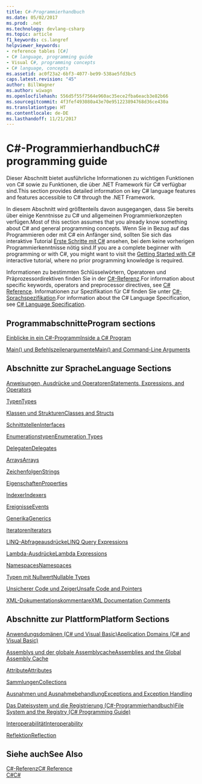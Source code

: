```yaml
---
title: C#-Programmierhandbuch
ms.date: 05/02/2017
ms.prod: .net
ms.technology: devlang-csharp
ms.topic: article
f1_keywords: cs.langref
helpviewer_keywords:
- reference tables [C#]
- C# language, programming guide
- Visual C#, programming concepts
- C# language, concepts
ms.assetid: ac0f23a2-6bf3-4077-be99-538ae5fd3bc5
caps.latest.revision: "45"
author: BillWagner
ms.author: wiwagn
ms.openlocfilehash: 556d5f55f7564e960ac35ece2fba6eacb3e82b66
ms.sourcegitcommit: 4f3fef493080a43e70e951223894768d36ce430a
ms.translationtype: HT
ms.contentlocale: de-DE
ms.lasthandoff: 11/21/2017
---
```

# <a name="c-programming-guide"></a><span data-ttu-id="02815-102">C#-Programmierhandbuch</span><span class="sxs-lookup"><span data-stu-id="02815-102">C# programming guide</span></span>
<span data-ttu-id="02815-103">Dieser Abschnitt bietet ausführliche Informationen zu wichtigen Funktionen von C# sowie zu Funktionen, die über .NET Framework für C# verfügbar sind.</span><span class="sxs-lookup"><span data-stu-id="02815-103">This section provides detailed information on key C# language features and features accessible to C# through the .NET Framework.</span></span>  
  
 <span data-ttu-id="02815-104">In diesem Abschnitt wird größtenteils davon ausgegangen, dass Sie bereits über einige Kenntnisse zu C# und allgemeinen Programmierkonzepten verfügen.</span><span class="sxs-lookup"><span data-stu-id="02815-104">Most of this section assumes that you already know something about C# and general programming concepts.</span></span> <span data-ttu-id="02815-105">Wenn Sie in Bezug auf das Programmieren oder mit C# ein Anfänger sind, sollten Sie sich das interaktive Tutorial [Erste Schritte mit C#](https://www.microsoft.com/net/tutorials/csharp/getting-started) ansehen, bei dem keine vorherigen Programmierkenntnisse nötig sind.</span><span class="sxs-lookup"><span data-stu-id="02815-105">If you are a complete beginner with programming or with C#, you might want to visit the [Getting Started with C#](https://www.microsoft.com/net/tutorials/csharp/getting-started) interactive tutorial, where no prior programming knowledge is required.</span></span>  
  
 <span data-ttu-id="02815-106">Informationen zu bestimmten Schlüsselwörtern, Operatoren und Präprozessordirektiven finden Sie in der [C#-Referenz](../../csharp/language-reference/index.md).</span><span class="sxs-lookup"><span data-stu-id="02815-106">For information about specific keywords, operators and preprocessor directives, see [C# Reference](../../csharp/language-reference/index.md).</span></span> <span data-ttu-id="02815-107">Informationen zur Spezifikation für C# finden Sie unter [C#-Sprachspezifikation](../../csharp/language-reference/language-specification/index.md).</span><span class="sxs-lookup"><span data-stu-id="02815-107">For information about the C# Language Specification, see [C# Language Specification](../../csharp/language-reference/language-specification/index.md).</span></span>  
  
## <a name="program-sections"></a><span data-ttu-id="02815-108">Programmabschnitte</span><span class="sxs-lookup"><span data-stu-id="02815-108">Program sections</span></span>

[<span data-ttu-id="02815-109">Einblicke in ein C#-Programm</span><span class="sxs-lookup"><span data-stu-id="02815-109">Inside a C# Program</span></span>](../../csharp/programming-guide/inside-a-program/index.md)  
  
[<span data-ttu-id="02815-110">Main() und Befehlszeilenargumente</span><span class="sxs-lookup"><span data-stu-id="02815-110">Main() and Command-Line Arguments</span></span>](../../csharp/programming-guide/main-and-command-args/index.md)  
 
## <a name="language-sections"></a><span data-ttu-id="02815-111">Abschnitte zur Sprache</span><span class="sxs-lookup"><span data-stu-id="02815-111">Language Sections</span></span>  
[<span data-ttu-id="02815-112">Anweisungen, Ausdrücke und Operatoren</span><span class="sxs-lookup"><span data-stu-id="02815-112">Statements, Expressions, and Operators</span></span>](../../csharp/programming-guide/statements-expressions-operators/index.md)  

 [<span data-ttu-id="02815-113">Typen</span><span class="sxs-lookup"><span data-stu-id="02815-113">Types</span></span>](../../csharp/programming-guide/types/index.md)  

 [<span data-ttu-id="02815-114">Klassen und Strukturen</span><span class="sxs-lookup"><span data-stu-id="02815-114">Classes and Structs</span></span>](../../csharp/programming-guide/classes-and-structs/index.md)  
  
 [<span data-ttu-id="02815-115">Schnittstellen</span><span class="sxs-lookup"><span data-stu-id="02815-115">Interfaces</span></span>](../../csharp/programming-guide/interfaces/index.md)  

 [<span data-ttu-id="02815-116">Enumerationstypen</span><span class="sxs-lookup"><span data-stu-id="02815-116">Enumeration Types</span></span>](../../csharp/programming-guide/enumeration-types.md)  
  
 [<span data-ttu-id="02815-117">Delegaten</span><span class="sxs-lookup"><span data-stu-id="02815-117">Delegates</span></span>](../../csharp/programming-guide/delegates/index.md)  
 
 [<span data-ttu-id="02815-118">Arrays</span><span class="sxs-lookup"><span data-stu-id="02815-118">Arrays</span></span>](../../csharp/programming-guide/arrays/index.md)  
  
 [<span data-ttu-id="02815-119">Zeichenfolgen</span><span class="sxs-lookup"><span data-stu-id="02815-119">Strings</span></span>](../../csharp/programming-guide/strings/index.md)  
  
 [<span data-ttu-id="02815-120">Eigenschaften</span><span class="sxs-lookup"><span data-stu-id="02815-120">Properties</span></span>](../../csharp/programming-guide/classes-and-structs/properties.md)  
  
 [<span data-ttu-id="02815-121">Indexer</span><span class="sxs-lookup"><span data-stu-id="02815-121">Indexers</span></span>](../../csharp/programming-guide/indexers/index.md)  
  
 [<span data-ttu-id="02815-122">Ereignisse</span><span class="sxs-lookup"><span data-stu-id="02815-122">Events</span></span>](../../csharp/programming-guide/events/index.md)  
  
 [<span data-ttu-id="02815-123">Generika</span><span class="sxs-lookup"><span data-stu-id="02815-123">Generics</span></span>](../../csharp/programming-guide/generics/index.md)  
  
 [<span data-ttu-id="02815-124">Iteratoren</span><span class="sxs-lookup"><span data-stu-id="02815-124">Iterators</span></span>](../../csharp/programming-guide/concepts/iterators.md)
  
 [<span data-ttu-id="02815-125">LINQ-Abfrageausdrücke</span><span class="sxs-lookup"><span data-stu-id="02815-125">LINQ Query Expressions</span></span>](../../csharp/programming-guide/linq-query-expressions/index.md)  
  
 [<span data-ttu-id="02815-126">Lambda-Ausdrücke</span><span class="sxs-lookup"><span data-stu-id="02815-126">Lambda Expressions</span></span>](../../csharp/programming-guide/statements-expressions-operators/lambda-expressions.md)  
  
 [<span data-ttu-id="02815-127">Namespaces</span><span class="sxs-lookup"><span data-stu-id="02815-127">Namespaces</span></span>](../../csharp/programming-guide/namespaces/index.md)  
  
 [<span data-ttu-id="02815-128">Typen mit Nullwert</span><span class="sxs-lookup"><span data-stu-id="02815-128">Nullable Types</span></span>](../../csharp/programming-guide/nullable-types/index.md)  
  
 [<span data-ttu-id="02815-129">Unsicherer Code und Zeiger</span><span class="sxs-lookup"><span data-stu-id="02815-129">Unsafe Code and Pointers</span></span>](../../csharp/programming-guide/unsafe-code-pointers/index.md)  
  
 [<span data-ttu-id="02815-130">XML-Dokumentationskommentare</span><span class="sxs-lookup"><span data-stu-id="02815-130">XML Documentation Comments</span></span>](../../csharp/programming-guide/xmldoc/xml-documentation-comments.md)  
  
## <a name="platform-sections"></a><span data-ttu-id="02815-131">Abschnitte zur Plattform</span><span class="sxs-lookup"><span data-stu-id="02815-131">Platform Sections</span></span>  
 [<span data-ttu-id="02815-132">Anwendungsdomänen (C# und Visual Basic)</span><span class="sxs-lookup"><span data-stu-id="02815-132">Application Domains (C# and Visual Basic)</span></span>](http://msdn.microsoft.com/en-us/1bc2939a-79db-4a4a-a677-4a2ce6de2b1e)  
  
 [<span data-ttu-id="02815-133">Assemblys und der globale Assemblycache</span><span class="sxs-lookup"><span data-stu-id="02815-133">Assemblies and the Global Assembly Cache</span></span>](../../csharp/programming-guide/concepts/assemblies-gac/index.md)  
  
 [<span data-ttu-id="02815-134">Attribute</span><span class="sxs-lookup"><span data-stu-id="02815-134">Attributes</span></span>](../../csharp/programming-guide/concepts/attributes/index.md)  
  
 [<span data-ttu-id="02815-135">Sammlungen</span><span class="sxs-lookup"><span data-stu-id="02815-135">Collections</span></span>](../../csharp/programming-guide/concepts/collections.md)  
  
 [<span data-ttu-id="02815-136">Ausnahmen und Ausnahmebehandlung</span><span class="sxs-lookup"><span data-stu-id="02815-136">Exceptions and Exception Handling</span></span>](../../csharp/programming-guide/exceptions/index.md)  
  
 [<span data-ttu-id="02815-137">Das Dateisystem und die Registrierung (C#-Programmierhandbuch)</span><span class="sxs-lookup"><span data-stu-id="02815-137">File System and the Registry (C# Programming Guide)</span></span>](../../csharp/programming-guide/file-system/index.md)  
  
 [<span data-ttu-id="02815-138">Interoperabilität</span><span class="sxs-lookup"><span data-stu-id="02815-138">Interoperability</span></span>](../../csharp/programming-guide/interop/index.md)  
  
 [<span data-ttu-id="02815-139">Reflektion</span><span class="sxs-lookup"><span data-stu-id="02815-139">Reflection</span></span>](../../csharp/programming-guide/concepts/reflection.md)  
  
## <a name="see-also"></a><span data-ttu-id="02815-140">Siehe auch</span><span class="sxs-lookup"><span data-stu-id="02815-140">See Also</span></span>  
 [<span data-ttu-id="02815-141">C#-Referenz</span><span class="sxs-lookup"><span data-stu-id="02815-141">C# Reference</span></span>](../../csharp/language-reference/index.md)  
 [<span data-ttu-id="02815-142">C#</span><span class="sxs-lookup"><span data-stu-id="02815-142">C#</span></span>](../../csharp/index.md)
